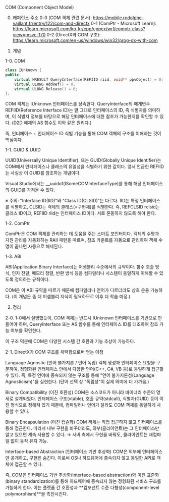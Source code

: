 COM (Component Object Model)

0. 래퍼런스 주소
0-0 (COM 객체 관련 문서): https://mobile.rodolphe-vaillant.fr/entry/122/com-and-directx
0-1 (ComPtr - Microsoft Learn): https://learn.microsoft.com/ko-kr/cpp/cppcx/wrl/comptr-class?view=msvc-170
0-2 (DirectX와 COM 구조): https://learn.microsoft.com/en-us/windows/win32/prog-dx-with-com

1. 개념

1-0. COM

```cpp
class IUnknown {
public:
    virtual HRESULT QueryInterface(REFIID riid, void** ppvObject) = 0;
    virtual ULONG AddRef() = 0;
    virtual ULONG Release() = 0;
};
```
COM 객체는 IUnknown 인터페이스를 상속한다.
QueryInterface의 매개변수 REFIID(Reference Interface ID)는 말 그대로 인터페이스의 ID, 즉 식별자를 의미하며,
이 식별자 정보를 바탕으로 해당 인터페이스에 대한 참조가 가능한지를 확인할 수 있다.
(D2D 예제의 AS 함수도 이와 같은 원리다.)

즉, 인터페이스 + 인터페이스 ID 식별 기능을 통해 COM 객체의 구조를 이해하는 것이 핵심이다.

1-1. GUID & UUID

UUID(Universally Unique Identifier), 또는 GUID(Globally Unique Identifier)는 COM에서 인터페이스나 클래스의 유일성을 식별하기 위한 값이다.
앞서 언급한 REFIID는 사실상 이 GUID를 참조하는 개념이다.

Visual Studio에서는 __uuidof(ISomeCOMInterfaceType)를 통해 해당 인터페이스의 GUID를 가져올 수 있다.

※ 주의: "Interface ID(IID)"와 "Class ID(CLSID)"는 다르다.
IID는 특정 인터페이스를 식별하고, CLSID는 객체의 클래스(=구현체)를 식별한다.
즉, REFCLSID rclsid는 클래스 ID이고, REFIID riid는 인터페이스 ID이다.
서로 혼동하지 않도록 해야 한다.

1-2. ComPtr

ComPtr은 COM 객체를 관리하는 데 도움을 주는 스마트 포인터이다.
객체의 수명과 자원 관리를 자동화하는 RAII 패턴을 따르며,
참조 카운트를 자동으로 관리하여 객체 수명이 끝나면 자동으로 해제된다.

1-3. ABI

ABI(Application Binary Interface)는 어셈블리 수준에서의 규약이다.
함수 호출 방식, 인자 전달, 메모리 정렬, 반환 방식 등을 컴파일러나 시스템이 동일하게 이해할 수 있도록 정의하는 규칙이다.

COM은 이 ABI 규약을 따르기 때문에 컴파일러나 언어가 다르더라도 상호 운용 가능하다.
(이 개념은 좀 더 어셈블리 지식이 필요하므로 이후 더 학습 예정.)

2. 정리

2-0. 1-0에서 설명했듯이, COM 객체는 반드시 IUnknown 인터페이스를 기반으로 만들어야 하며,
QueryInterface 또는 AS 함수를 통해 인터페이스 ID를 대조하여 참조 가능 여부를 확인한다.

이 구조 덕분에 COM은 다양한 시스템 간 호환과 기능 추상이 가능하다.

2-1. DirectX가 COM 구조를 채택함으로써 얻는 이점

Language Agnostic (언어 불가지론 / 언어 독립)
객체 생성과 인터페이스 요청을 구분하여,
정형화된 인터페이스 안에서 다양한 언어(C++, C#, VB 등)로 동일하게 접근할 수 있다.
즉, 특정 언어에 종속되지 않는 구조를 통해 "언어 불가지론성(Language Agnosticism)"을 실현한다.
(단어 선택 상 "독립성"이 실제 의미에 더 가까움.)

Binary Compatibility (이진 호환성)
COM은 소스코드가 아니라 바이너리 수준의 명세로 설계되었다.
인터페이스 구조(vtable), 호출 규약(stdcall), 식별자(GUID) 등이 이진 형식으로 정해져 있기 때문에,
컴파일러나 언어가 달라도 COM 객체를 동일하게 사용할 수 있다.

Binary Encapsulation (이진 캡슐화)
COM 객체는 직접 접근하지 않고 인터페이스를 통해 접근한다.
따라서 내부 구현을 바꾸더라도, 외부(클라이언트)는 그 인터페이스만 알고 있으면 계속 사용할 수 있다.
→ 서버 측에서 구현을 바꿔도, 클라이언트는 재컴파일 없이 동작 유지 가능.

Interface-based Abstraction (인터페이스 기반 추상화)
COM은 외부에 인터페이스만 공개하고, 구현은 숨긴다.
이로써 OS나 하드웨어에 종속되지 않고 동일한 API로 객체에 접근할 수 있다.

즉, COM은 인터페이스 기반 추상화(interface-based abstraction)와
이진 표준화(binary standardization)를 통해
하드웨어에 종속되지 않는 정형화된 서비스 구조를 가능하게 한다.
이는 플랫폼 간 호환성과 **컴포넌트 수준 다형성(component-level polymorphism)**을 촉진시킨다.
